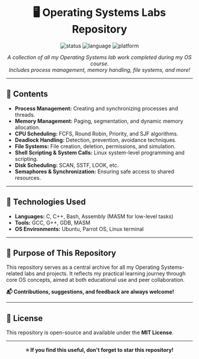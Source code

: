 <h1 align="center">🖥️ Operating Systems Labs Repository</h1>

<p align="center">
  <img src="https://img.shields.io/badge/Status-Active-brightgreen" alt="status" />
  <img src="https://img.shields.io/badge/Language-C/C++-blue" alt="language" />
  <img src="https://img.shields.io/badge/Platform-Linux%20%7C%20Ubuntu%20%7C%20Parrot%20OS-lightgrey" alt="platform" />
</p>

<p align="center">
  <i>A collection of all my Operating Systems lab work completed during my OS course.</i><br/>
  <i>Includes process management, memory handling, file systems, and more!</i>
</p>

---

<h2>📁 Contents</h2>

<ul>
  <li><strong>Process Management:</strong> Creating and synchronizing processes and threads.</li>
  <li><strong>Memory Management:</strong> Paging, segmentation, and dynamic memory allocation.</li>
  <li><strong>CPU Scheduling:</strong> FCFS, Round Robin, Priority, and SJF algorithms.</li>
  <li><strong>Deadlock Handling:</strong> Detection, prevention, avoidance techniques.</li>
  <li><strong>File Systems:</strong> File creation, deletion, permissions, and simulation.</li>
  <li><strong>Shell Scripting & System Calls:</strong> Linux system-level programming and scripting.</li>
  <li><strong>Disk Scheduling:</strong> SCAN, SSTF, LOOK, etc.</li>
  <li><strong>Semaphores & Synchronization:</strong> Ensuring safe access to shared resources.</li>
</ul>

---

<h2>🔧 Technologies Used</h2>

<ul>
  <li><strong>Languages:</strong> C, C++, Bash, Assembly (MASM for low-level tasks)</li>
  <li><strong>Tools:</strong> GCC, G++, GDB, MASM</li>
  <li><strong>OS Environments:</strong> Ubuntu, Parrot OS, Linux terminal</li>
</ul>

---

<h2>📌 Purpose of This Repository</h2>

<p>
This repository serves as a central archive for all my Operating Systems-related labs and projects. It reflects my practical learning journey through core OS concepts, aimed at both educational use and peer collaboration.
</p>

<p><strong>📬 Contributions, suggestions, and feedback are always welcome!</strong></p>

---

<h2>📜 License</h2>

<p>This repository is open-source and available under the <strong>MIT License</strong>.</p>

---

<p align="center"><strong>⭐ If you find this useful, don't forget to star this repository!</strong></p>
